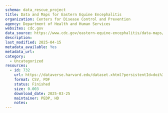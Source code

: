 ```yaml
---
schema: data_rescue_project 
title: Data and Maps for Eastern Equine Encephalitis
organization: Centers for Disease Control and Prevention
agency: Department of Health and Human Services
websites: cdc.gov
data_source: https://www.cdc.gov/eastern-equine-encephalitis/data-maps/index.html
description: 
last_modified: 2025-04-15
metadata_available: Yes
metadata_url: 
category:
  - Uncategorized
resources:
  - id: 732
    url: https://dataverse.harvard.edu/dataset.xhtml?persistentId=doi%3A10.7910%2FDVN%2FEJP0MA&version
    format: CSV, PDF
    status: Finished
    size: 0.003
    download_date: 2025-03-25
    maintainer: PEDP, HD
    notes: 
---
```

